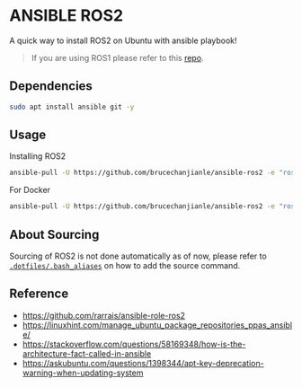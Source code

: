 # ANSIBLE ROS2

A quick way to install ROS2 on Ubuntu with ansible playbook!

> If you are using ROS1 please refer to this [repo](https://github.com/brucechanjianle/ansible-ros).

## Dependencies

```bash
sudo apt install ansible git -y
```

## Usage
Installing ROS2
```bash
ansible-pull -U https://github.com/brucechanjianle/ansible-ros2 -e "ros2_distribution=jazzy" -K
```

For Docker
```bash
ansible-pull -U https://github.com/brucechanjianle/ansible-ros2 -e "ros2_distribution=jazzy"
```

## About Sourcing
Sourcing of ROS2 is not done automatically as of now, please refer to [`.dotfiles/.bash_aliases`](https://github.com/BruceChanJianLe/dotfiles/blob/master/.bash_aliases)
on how to add the source command.


## Reference
- https://github.com/rarrais/ansible-role-ros2
- https://linuxhint.com/manage_ubuntu_package_repositories_ppas_ansible/
- https://stackoverflow.com/questions/58169348/how-is-the-architecture-fact-called-in-ansible
- https://askubuntu.com/questions/1398344/apt-key-deprecation-warning-when-updating-system
